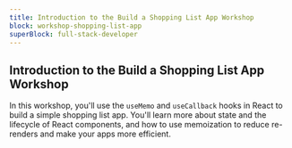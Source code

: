 ```yaml
---
title: Introduction to the Build a Shopping List App Workshop
block: workshop-shopping-list-app
superBlock: full-stack-developer
---
```


## Introduction to the Build a Shopping List App Workshop

In this workshop, you'll use the `useMemo` and `useCallback` hooks in React to build a simple shopping list app. You'll learn more about state and the lifecycle of React components, and how to use memoization to reduce re-renders and make your apps more efficient.
